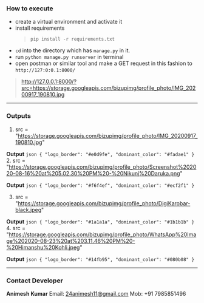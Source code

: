 ### How to execute
* create a virtual environment and activate it
* install requirements
    >`pip install -r requirements.txt`
* `cd` into the directory which has `manage.py` in it.
* run `python manage.py runserver` in terminal
* open postman or similar tool and make a GET request in this fashion to `http://127:0:0.1:8000/`
>   http://127.0.0.1:8000/?src=https://storage.googleapis.com/bizupimg/profile_photo/IMG_20200917_190810.jpg

___
### Outputs

1. src = "https://storage.googleapis.com/bizupimg/profile_photo/IMG_20200917_190810.jpg"

**Output**
    ```json
    {
        "logo_border": "#e0d9fe",
        "dominant_color": "#fadae1"
    }
    ```
2. src = "https://storage.googleapis.com/bizupimg/profile_photo/Screenshot%202020-08-16%20at%205.02.30%20PM%20-%20Nikunj%20Daruka.png"

**Output**
    ```json
    {
        "logo_border": "#f6f4ef",
        "dominant_color": "#ecf2f1"
    }
    ```

3. src = "https://storage.googleapis.com/bizupimg/profile_photo/DigiKarobar-black.jpeg"

**Output**
    ```json
    {
        "logo_border": "#1a1a1a",
        "dominant_color": "#1b1b1b"
    }
    ```
4. src = "https://storage.googleapis.com/bizupimg/profile_photo/WhatsApp%20Image%202020-08-23%20at%203.11.46%20PM%20-%20Himanshu%20Kohli.jpeg"

**Output**
    ```json
    {
        "logo_border": "#14fb95",
        "dominant_color": "#080b08"
    }
    ```


___
### Contact Developer
**Animesh Kumar**
Email: 24animesh11@gmail.com
Mob: +91 7985851496
